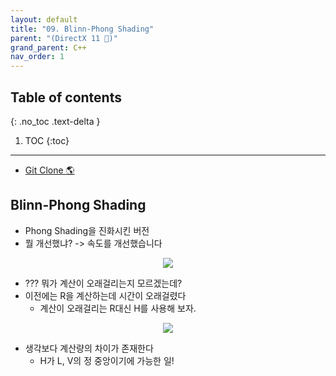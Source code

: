 ```yaml
---
layout: default
title: "09. Blinn-Phong Shading"
parent: "(DirectX 11 🎇)"
grand_parent: C++
nav_order: 1
---
```


## Table of contents
{: .no_toc .text-delta }

1. TOC
{:toc}

---

* [Git Clone 🌎](https://github.com/EasyCoding-7/Directx11_Rasterization/tree/9/9_blinn_phong)

## Blinn-Phong Shading

* Phong Shading을 진화시킨 버전
* 뭘 개선했냐? -> 속도를 개선했습니다

<p align="center">
  <img src="https://taehyungs-programming-blog.github.io/blog/assets/images/cpp/d11/d11-9-1.jpg"/>
</p>

* ??? 뭐가 계산이 오래걸리는지 모르겠는데?
* 이전에는 R을 계산하는데 시간이 오래걸렸다
    * 계산이 오래걸리는 R대신 H를 사용해 보자.

<p align="center">
  <img src="https://taehyungs-programming-blog.github.io/blog/assets/images/cpp/d11/d11-9-2.jpg"/>
</p>

* 생각보다 계산량의 차이가 존재한다
    * H가 L, V의 정 중앙이기에 가능한 일!

